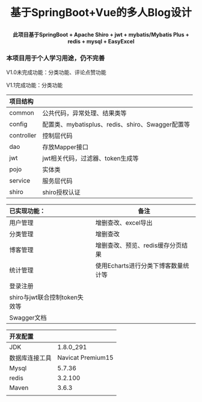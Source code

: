 <p align="center"></p>
<h1 align="center" style="margin: 30px 0 30px; font-weight: bold;">基于SpringBoot+Vue的多人Blog设计</h1>
<h4 align="center">此项目基于SpringBoot + Apache Shiro + jwt + mybatis/Mybatis Plus + redis + mysql + EasyExcel</h4>
<h3>本项目用于个人学习用途，仍不完善</h3>

V1.0未完成功能：分类功能、评论点赞功能

V1.1完成功能：分类功能



| 项目结构   |                                         |
| :--- | ---- |
| common     | 公共代码，异常处理、结果类等            |
| config     | 配置类、mybatisplus、redis、shiro、Swagger配置等 |
| controller | 控制层代码                              |
| dao        | 存放Mapper接口                          |
| jwt        | jwt相关代码，过滤器、token生成等        |
| pojo       | 实体类                                  |
| service    | 服务层代码                              |
| shiro      |shiro授权认证|



| 已实现功能：                  | 备注                              |
| :---------------------------- | --------------------------------- |
| 用户管理                      | 增删查改、excel导出               |
| 分类管理                      | 增删查改                          |
| 博客管理                      | 增删查改、预览、redis缓存分页结果 |
| 统计管理                      | 使用Echarts进行分类下博客数量统计等 |
| 登录注册                      |                                   |
| shiro与jwt联合控制token失效等 |                                   |
| Swagger文档 |                                   |



| 开发配置       |                   |
| :------------- | ----------------- |
| JDK            | 1.8.0_291         |
| 数据库连接工具 | Navicat Premium15 |
| Mysql          | 5.7.36            |
| redis          | 3.2.100           |
| Maven          | 3.6.3             |
|                |                   |
